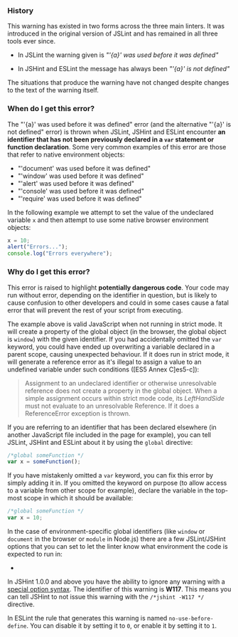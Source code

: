 <!---
{
    "titles": [
        "'{a}' was used before it was defined",
        "'{a}' is not defined",
        "W117"
    ],
    "slugs": [
        "a-was-used-before-it-was-defined",
        "a-is-not-defined",
        "w117"
    ],
    "linters": [
        "jslint",
        "jshint",
        "eslint"
    ],
    "author": "jallardice"
}
-->

### History

This warning has existed in two forms across the three main linters. It was
introduced in the original version of JSLint and has remained in all three tools
ever since.

 - In JSLint the warning given is *"'{a}' was used before it was defined"*

 - In JSHint and ESLint the message has always been *"'{a}' is not defined"*

The situations that produce the warning have not changed despite changes to the
text of the warning itself.

### When do I get this error?

The "'{a}' was used before it was defined" error (and the alternative "'{a}' is
not defined" error) is thrown when JSLint, JSHint and ESLint encounter **an
identifier that has not been previously declared in a `var` statement or
function declaration**. Some very common examples of this error are those that
refer to native environment objects:

 - "'document' was used before it was defined"
 - "'window' was used before it was defined"
 - "'alert' was used before it was defined"
 - "'console' was used before it was defined"
 - "'require' was used before it was defined"

In the following example we attempt to set the value of the undeclared variable
`x` and then attempt to use some native browser environment objects:

<!---
{
    "linter": "jslint"
}
-->
```javascript
x = 10;
alert("Errors...");
console.log("Errors everywhere");
```

### Why do I get this error?

This error is raised to highlight **potentially dangerous code**. Your code may
run without error, depending on the identifier in question, but is likely to
cause confusion to other developers and could in some cases cause a fatal error
that will prevent the rest of your script from executing.

The example above is valid JavaScript when not running in strict mode. It will
create a property of the global object (in the browser, the global object is
`window`) with the given identifier. If you had accidentally omitted the `var`
keyword, you could have ended up overwriting a variable declared in a parent
scope, causing unexpected behaviour. If it does run in strict mode, it will
generate a reference error as it's illegal to assign a value to an undefined
variable under such conditions ([ES5 Annex C]es5-c]):

> Assignment to an undeclared identifier or otherwise unresolvable reference
> does not create a property in the global object. When a simple assignment
> occurs within strict mode code, its *LeftHandSide* must not evaluate to an
> unresolvable Reference. If it does a ReferenceError exception is thrown.

If you are referring to an identifier that has been declared elsewhere (in
another JavaScript file included in the page for example), you can tell JSLint,
JSHint and ESLint about it by using the `global` directive:

<!---
{
    "linter": "jslint"
}
-->
```javascript
/*global someFunction */
var x = someFunction();
```

If you have mistakenly omitted a `var` keyword, you can fix this error by simply
adding it in. If you omitted the keyword on purpose (to allow access to a
variable from other scope for example), declare the variable in the top-most
scope in which it should be available:

<!---
{
    "linter": "jslint"
}
-->
```javascript
/*global someFunction */
var x = 10;
```

In the case of environment-specific global identifiers (like `window` or
`document` in the browser or `module` in Node.js) there are a few JSLint/JSHint
options that you can set to let the linter know what environment the code is
expected to run in:

 -

In JSHint 1.0.0 and above you have the ability to ignore any warning with a
[special option syntax][jshintopts]. The identifier of this warning is **W117**.
This means you can tell JSHint to not issue this warning with the `/*jshint
-W117 */` directive.

In ESLint the rule that generates this warning is named `no-use-before-define`.
You can disable it by setting it to `0`, or enable it by setting it to `1`.

[es5-c]: http://es5.github.com/#C
[jshintopts]: http://jshint.com/docs/#options

